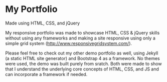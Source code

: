 # My Portfolio

Made using HTML, CSS, and jQuery

My responsive portfolio was made to showcase HTML, CSS & jQuery skills without using any frameworks and making a site responsive using only a simple grid system (http://www.responsivegridsystem.com/).

Please feel free to check out my other demo portfolio as well, using Jekyll (a static HTML site generator) and Bootstrap 4 as a framework. No themes were used, the demo was built purely from sratch. Both were made to show that I understand the underlying core concepts of HTML, CSS, and JS and can incorporate a framework if needed.
